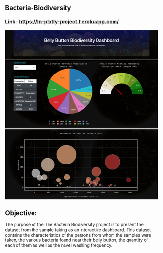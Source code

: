 ## Bacteria-Biodiversity
### Link : https://ln-plotly-project.herokuapp.com/

<p align="center">
  <img src="Screenshots/jumbotron.png">
  <img src="Screenshots/pie_gauge.png">
  <img src="Screenshots/bubble_chart.png">
</p>


## Objective:
The purpose of the The Bacteria Biodiversity project is to present the dataset from the sample taking as an interactive dashboard. This dataset contains the characteristics of the persons from whom the samples were taken, the various bacteria found near their belly button, the quantity of each of them as well as the navel washing frequency.
